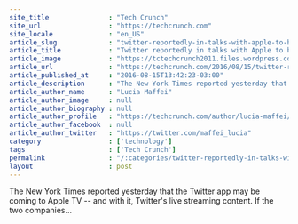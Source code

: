 ```yaml
---
site_title               : "Tech Crunch"
site_url                 : "https://techcrunch.com"
site_locale              : "en_US"
article_slug             : "twitter-reportedly-in-talks-with-apple-to-bring-its-app-and-nfl-games-to-apple-tv"
article_title            : "Twitter reportedly in talks with Apple to bring its app and NFL games to Apple TV"
article_image            : "https://tctechcrunch2011.files.wordpress.com/2016/08/apple-tv.png?w=764&h=400&crop=1"
article_url              : "https://techcrunch.com/2016/08/15/twitter-reportedly-in-talks-with-apple-to-bring-its-app-and-nfl-games-to-apple-tv/"
article_published_at     : "2016-08-15T13:42:23-03:00"
article_description      : "The New York Times reported yesterday that the Twitter app may be coming to Apple TV -- and with it, Twitter's live streaming content. If the two companies..."
article_author_name      : "Lucia Maffei"
article_author_image     : null
article_author_biography : null
article_author_profile   : "https://techcrunch.com/author/lucia-maffei/"
article_author_facebook  : null
article_author_twitter   : "https://twitter.com/maffei_lucia"
category                 : ['technology']
tags                     : ['Tech Crunch']
permalink                : "/:categories/twitter-reportedly-in-talks-with-apple-to-bring-its-app-and-nfl-games-to-apple-tv/"
layout                   : post
---
```


The New York Times reported yesterday that the Twitter app may be coming to Apple TV -- and with it, Twitter's live streaming content. If the two companies...
